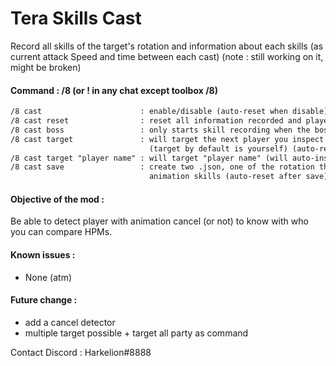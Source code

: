 # Tera Skills Cast

Record all skills of the target's rotation and information about each skills (as current attack Speed and time between each cast)
(note : still working on it, might be broken) 

#### Command : /8 (or ! in any chat except toolbox /8)

```txt
/8 cast                      : enable/disable (auto-reset when disable)
/8 cast reset                : reset all information recorded and player is you by default
/8 cast boss                 : only starts skill recording when the boss is engaged (toggle on/off)
/8 cast target               : will target the next player you inspect to make his skills list
                               (target by default is yourself) (auto-reset)
/8 cast target "player name" : will target "player name" (will auto-inspect when possible) (auto-reset)
/8 cast save                 : create two .json, one of the rotation the other one of the average
                               animation skills (auto-reset after save)
```

#### Objective of the mod :

Be able to detect player with animation cancel (or not) to know with who you can compare HPMs. 

#### Known issues :

- None (atm)

#### Future change :

- add a cancel detector
- multiple target possible + target all party as command 

Contact Discord : Harkelion#8888
